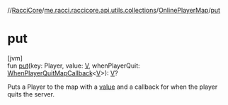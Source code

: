 //[RacciCore](../../../index.md)/[me.racci.raccicore.api.utils.collections](../index.md)/[OnlinePlayerMap](index.md)/[put](put.md)

# put

[jvm]\
fun [put](put.md)(key: Player, value: [V](index.md), whenPlayerQuit: [WhenPlayerQuitMapCallback](../index.md#1280050212%2FClasslikes%2F-1216412040)&lt;[V](index.md)&gt;): [V](index.md)?

Puts a Player to the map with a [value](put.md) and a callback for when the player quits the server.
